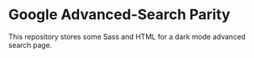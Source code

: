 # Google Advanced-Search Parity
This repository stores some Sass and HTML for a dark mode advanced search page.
